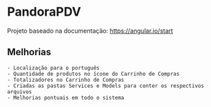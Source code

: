 # PandoraPDV
Projeto baseado na documentação: https://angular.io/start
## Melhorias
    - Localização para o português
    - Quantidade de produtos no ícone do Carrinho de Compras
    - Totalizadores no Carrinho de Compras
    - Criadas as pastas Services e Models para conter os respectivos arquivos
    - Melhorias pontuais em todo o sistema

